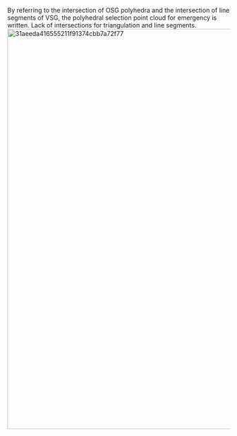 By referring to the intersection of OSG polyhedra and the intersection of line segments of VSG, the polyhedral selection point cloud for emergency is written. Lack of intersections for triangulation and line segments.
<img width="906" alt="31aeeda416555211f91374cbb7a72f77" src="https://github.com/zhuzhiyong8679/vsg_polytope/assets/100345032/1e2e968b-322a-4f4a-a533-fc0f0ac1e111">
